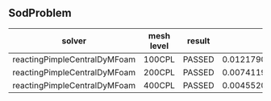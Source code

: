 SodProblem
---------------------

|solver|mesh level|result|rho|U |p |e |
|------|----------|------|---|--|--|--|
|reactingPimpleCentralDyMFoam|100CPL|PASSED|0.01217903374999999|0.02558475823509766|0.010657181250000002|0.047648361249999986|
|reactingPimpleCentralDyMFoam|200CPL|PASSED|0.007411918749999991|0.013771956276538185|0.006072038749999992|0.02975574625000002|
|reactingPimpleCentralDyMFoam|400CPL|PASSED|0.0045520362500000066|0.007381110376642976|0.0034377412500000005|0.018946361249999967|
